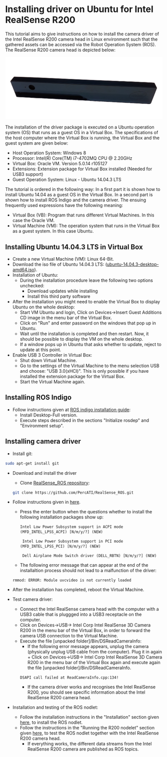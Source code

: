 # Installing driver on Ubuntu for Intel RealSense R200
This tutorial aims to give instructions on how to install the camera driver of the Intel RealSense R200 camera head in Linux environment such that the gathered assets can be accessed via the Robot Operation System (ROS). The RealSense R200 camera head is depicted below:

![](../../assets/realsense_intel/realsense.png) 

The installation of the driver package is executed on a Ubuntu operation system (OS) that runs as a guest OS in a Virtual Box. The specifications of the host computer where the Virtual Box is running, the Virtual Box  and the guest system are given below:

- Host Operation System: Windows 8
- Processor: Intel(R) Core(TM) i7-4702MQ CPU @ 2.20GHz
- Virtual Box: Oracle VM. Version 5.0.14 r105127
- Extensions: Extension package for Virtual Box installed (Needed for USB3 support)
- Guest Operation System: Linux - Ubuntu 14.04.3 LTS

The tutorial is ordered in the following way: In a first part it is shown how to install Ubuntu 14.04 as a guest OS in the Virtual Box. In a second part is shown how to install ROS Indigo and the camera driver. The  ensuing frequently used expressions have the following meaning:
- Virtual Box (VB): Program that runs different Virtual Machines. In this case the Oracle VM.
- Virtual Machine (VM): The operation system that runs in the Virtual Box as a guest system. In this case Ubuntu.

## Installing Ubuntu 14.04.3 LTS in Virtual Box

- Create a new Virtual Machine (VM): Linux 64-Bit.
- Download the iso file of Ubuntu 14.04.3 LTS: ([ubuntu-14.04.3-desktop-amd64.iso](http://www.ubuntu.com/download/desktop)).
- Installation of Ubuntu:
	- During the installation procedure leave the following two options unchecked:
		- Download updates while installing 
		- Install this third party software
- After the installation you might need to enable the Virtual Box to display Ubuntu on the whole desktop:
	-  Start VM Ubuntu and login, Click on Devices->Insert Guest Additions CD image in the menu bar of the Virtual Box.
	-  Click on "Run" and enter password on the windows that pop up in Ubuntu.
	-  Wait until the installation is completed and then restart. Now, it should be possible to display the VM on the whole desktop.
	-  If a window pops up in Ubuntu that asks whether to update, reject to update at this point.
- Enable USB 3 Controller in Virtual Box:
	- Shut down Virtual Machine.
	- Go to the settings of the Virtual Machine to the menu selection USB and choose: "USB 3.0(xHCI)". 		This is only possible if you have installed the extension package for the Virtual Box.
	- Start the Virtual Machine again.

## Installing ROS Indigo
- Follow instructions given at [ROS indigo installation guide](http://wiki.ros.org/indigo/Installation/Ubuntu):
	- Install Desktop-Full version.
	- Execute steps described in the sections "Initialize rosdep" and "Environment setup".
	
## Installing camera driver
- Install git:
```bash
sudo apt-get install git
```
- Download and install the driver
	- Clone [RealSense_ROS repository](https://github.com/PercATI/RealSense_ROS):
	```bash
	git clone https://github.com/PercATI/RealSense_ROS.git
	```
- Follow instructions given in [here](https://github.com/PercATI/RealSense_ROS/tree/master/r200_install).
	- Press the enter button when the questions whether to install the following installation packages show up:
		```
		Intel Low Power Subsystem support in ACPI mode (MFD_INTEL_LPSS_ACPI) [N/m/y/?] (NEW)
		```
		```
		 Intel Low Power Subsystem support in PCI mode (MFD_INTEL_LPSS_PCI) [N/m/y/?] (NEW)
 
		```
		```
		 Dell Airplane Mode Switch driver (DELL_RBTN) [N/m/y/?] (NEW)
		```
	- The following error message that can appear at the end of the installaltion process should not lead to a malfunction of the driver: 
	```
	rmmod: ERROR: Module uvcvideo is not currently loaded
	```

- After the installation has completed, reboot the Virtual Machine.

- Test camera driver:
	- Connect the Intel RealSense camera head with the computer with a USB3 cable that is pluggged into a USB3 receptacle on the computer.
	- Click on Devices->USB-> Intel Corp Intel RealSense 3D Camera R200 in the menu bar of the Virtual Box, in order to forward the camera USB connection to the Virtual Machine.
	- Execute the file [unpacked folder]/Bin/DSReadCameraInfo:
		- If the following error message appears, unplug the camera (physically unplug USB cable from the computer). Plug it in again + Click on Devices->USB-> Intel Corp 			Intel RealSense 3D Camera R200 in the menu bar of the Virtual Box again and execute again the file [unpacked folder]/Bin/DSReadCameraInfo.
		```
		DSAPI call failed at ReadCameraInfo.cpp:134!
		```
		- If the camera driver works and recognises the Intel RealSense R200, you should see specific information about the Intel RealSense R200 camera head.

- Installation and testing of the ROS nodlet:
	- Follow the installation instructions in the "Installation" section given [here](https://github.com/PercATI/RealSense_ROS/blob/master/realsense_dist/2.3/doc/RealSense-ROS-R200-nodelet.md), to install the ROS nodlet.
	- Follow the instructions in the "Running the R200 nodelet" section given [here](https://github.com/PercATI/RealSense_ROS/blob/master/realsense_dist/2.3/doc/RealSense-ROS-R200-nodelet.md), to test the ROS nodlet together with the Intel RealSense R200 camera head.
		- If everything works, the different data streams from the Intel RealSense R200 camera are published as ROS topics.





	


